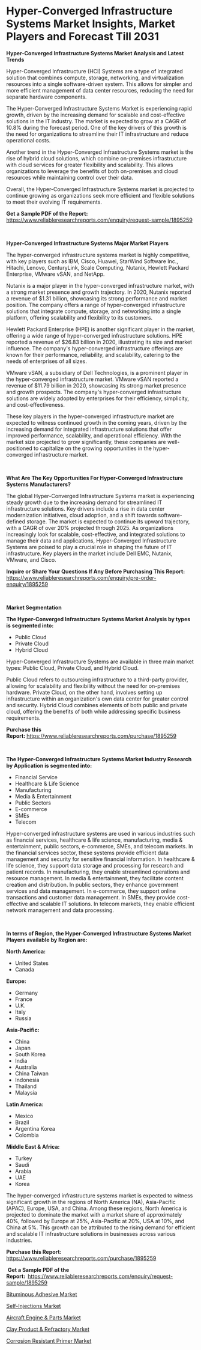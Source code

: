 <p><h1>Hyper-Converged Infrastructure Systems Market Insights, Market Players and Forecast Till 2031</h1></p><p><strong>Hyper-Converged Infrastructure Systems Market Analysis and Latest Trends</strong></p>
<p><p>Hyper-Converged Infrastructure (HCI) Systems are a type of integrated solution that combines compute, storage, networking, and virtualization resources into a single software-driven system. This allows for simpler and more efficient management of data center resources, reducing the need for separate hardware components.</p><p>The Hyper-Converged Infrastructure Systems Market is experiencing rapid growth, driven by the increasing demand for scalable and cost-effective solutions in the IT industry. The market is expected to grow at a CAGR of 10.8% during the forecast period. One of the key drivers of this growth is the need for organizations to streamline their IT infrastructure and reduce operational costs.</p><p>Another trend in the Hyper-Converged Infrastructure Systems market is the rise of hybrid cloud solutions, which combine on-premises infrastructure with cloud services for greater flexibility and scalability. This allows organizations to leverage the benefits of both on-premises and cloud resources while maintaining control over their data.</p><p>Overall, the Hyper-Converged Infrastructure Systems market is projected to continue growing as organizations seek more efficient and flexible solutions to meet their evolving IT requirements.</p></p>
<p><strong>Get a Sample PDF of the Report:&nbsp;</strong> <a href="https://www.reliableresearchreports.com/enquiry/request-sample/1895259">https://www.reliableresearchreports.com/enquiry/request-sample/1895259</a></p>
<p>&nbsp;</p>
<p><strong>Hyper-Converged Infrastructure Systems Major Market Players</strong></p>
<p><p>The hyper-converged infrastructure systems market is highly competitive, with key players such as IBM, Cisco, Huawei, StarWind Software Inc., Hitachi, Lenovo, CenturyLink, Scale Computing, Nutanix, Hewlett Packard Enterprise, VMware vSAN, and NetApp. </p><p>Nutanix is a major player in the hyper-converged infrastructure market, with a strong market presence and growth trajectory. In 2020, Nutanix reported a revenue of $1.31 billion, showcasing its strong performance and market position. The company offers a range of hyper-converged infrastructure solutions that integrate compute, storage, and networking into a single platform, offering scalability and flexibility to its customers.</p><p>Hewlett Packard Enterprise (HPE) is another significant player in the market, offering a wide range of hyper-converged infrastructure solutions. HPE reported a revenue of $26.83 billion in 2020, illustrating its size and market influence. The company's hyper-converged infrastructure offerings are known for their performance, reliability, and scalability, catering to the needs of enterprises of all sizes.</p><p>VMware vSAN, a subsidiary of Dell Technologies, is a prominent player in the hyper-converged infrastructure market. VMware vSAN reported a revenue of $11.79 billion in 2020, showcasing its strong market presence and growth prospects. The company's hyper-converged infrastructure solutions are widely adopted by enterprises for their efficiency, simplicity, and cost-effectiveness.</p><p>These key players in the hyper-converged infrastructure market are expected to witness continued growth in the coming years, driven by the increasing demand for integrated infrastructure solutions that offer improved performance, scalability, and operational efficiency. With the market size projected to grow significantly, these companies are well-positioned to capitalize on the growing opportunities in the hyper-converged infrastructure market.</p></p>
<p>&nbsp;</p>
<p><strong>What Are The Key Opportunities For Hyper-Converged Infrastructure Systems Manufacturers?</strong></p>
<p><p>The global Hyper-Converged Infrastructure Systems market is experiencing steady growth due to the increasing demand for streamlined IT infrastructure solutions. Key drivers include a rise in data center modernization initiatives, cloud adoption, and a shift towards software-defined storage. The market is expected to continue its upward trajectory, with a CAGR of over 20% projected through 2025. As organizations increasingly look for scalable, cost-effective, and integrated solutions to manage their data and applications, Hyper-Converged Infrastructure Systems are poised to play a crucial role in shaping the future of IT infrastructure. Key players in the market include Dell EMC, Nutanix, VMware, and Cisco.</p></p>
<p><strong>Inquire or Share Your Questions If Any Before Purchasing This Report:</strong> <a href="https://www.reliableresearchreports.com/enquiry/pre-order-enquiry/1895259">https://www.reliableresearchreports.com/enquiry/pre-order-enquiry/1895259</a></p>
<p>&nbsp;</p>
<p><strong>Market Segmentation</strong></p>
<p><strong>The Hyper-Converged Infrastructure Systems Market Analysis by types is segmented into:</strong></p>
<p><ul><li>Public Cloud</li><li>Private Cloud</li><li>Hybrid Cloud</li></ul></p>
<p><p>Hyper-Converged Infrastructure Systems are available in three main market types: Public Cloud, Private Cloud, and Hybrid Cloud. </p><p>Public Cloud refers to outsourcing infrastructure to a third-party provider, allowing for scalability and flexibility without the need for on-premises hardware. Private Cloud, on the other hand, involves setting up infrastructure within an organization's own data center for greater control and security. Hybrid Cloud combines elements of both public and private cloud, offering the benefits of both while addressing specific business requirements.</p></p>
<p><strong>Purchase this Report:&nbsp;</strong><a href="https://www.reliableresearchreports.com/purchase/1895259">https://www.reliableresearchreports.com/purchase/1895259</a></p>
<p>&nbsp;</p>
<p><strong>The Hyper-Converged Infrastructure Systems Market Industry Research by Application is segmented into:</strong></p>
<p><ul><li>Financial Service</li><li>Healthcare & Life Science</li><li>Manufacturing</li><li>Media & Entertainment</li><li>Public Sectors</li><li>E-commerce</li><li>SMEs</li><li>Telecom</li></ul></p>
<p><p>Hyper-converged infrastructure systems are used in various industries such as financial services, healthcare & life science, manufacturing, media & entertainment, public sectors, e-commerce, SMEs, and telecom markets. In the financial services sector, these systems provide efficient data management and security for sensitive financial information. In healthcare & life science, they support data storage and processing for research and patient records. In manufacturing, they enable streamlined operations and resource management. In media & entertainment, they facilitate content creation and distribution. In public sectors, they enhance government services and data management. In e-commerce, they support online transactions and customer data management. In SMEs, they provide cost-effective and scalable IT solutions. In telecom markets, they enable efficient network management and data processing.</p></p>
<p>&nbsp;</p>
<p><strong>In terms of Region, the Hyper-Converged Infrastructure Systems Market Players available by Region are:</strong></p>
<p>
    <p> <strong> North America: </strong>
        <ul>
            <li>United States</li>
            <li>Canada</li>
        </ul>
        </p> 
    <p> <strong> Europe: </strong>
        <ul>
            <li>Germany</li>
            <li>France</li>
            <li>U.K.</li>
            <li>Italy</li>
            <li>Russia</li>
        </ul>
        </p> 
    <p> <strong> Asia-Pacific: </strong>
        <ul>
            <li>China</li>
            <li>Japan</li>
            <li>South Korea</li>
            <li>India</li>
            <li>Australia</li>
            <li>China Taiwan</li>
            <li>Indonesia</li>
            <li>Thailand</li>
            <li>Malaysia</li>
        </ul>
        </p> 
    <p> <strong> Latin America: </strong>
        <ul>
            <li>Mexico</li>
            <li>Brazil</li>
            <li>Argentina Korea</li>
            <li>Colombia</li>
        </ul>
        </p> 
    <p> <strong> Middle East & Africa: </strong>
        <ul>
            <li>Turkey</li>
            <li>Saudi</li>
            <li>Arabia</li>
            <li>UAE</li>
            <li>Korea</li>
        </ul>
    </p>
    </p>
<p><p>The hyper-converged infrastructure systems market is expected to witness significant growth in the regions of North America (NA), Asia-Pacific (APAC), Europe, USA, and China. Among these regions, North America is projected to dominate the market with a market share of approximately 40%, followed by Europe at 25%, Asia-Pacific at 20%, USA at 10%, and China at 5%. This growth can be attributed to the rising demand for efficient and scalable IT infrastructure solutions in businesses across various industries.</p></p>
<p><strong>Purchase this Report: </strong><a href="https://www.reliableresearchreports.com/purchase/1895259">https://www.reliableresearchreports.com/purchase/1895259</a></p>
<p>&nbsp;<strong>Get a Sample PDF of the Report:&nbsp;&nbsp;</strong><a href="https://www.reliableresearchreports.com/enquiry/request-sample/1895259">https://www.reliableresearchreports.com/enquiry/request-sample/1895259</a></p>
<p><strong></strong></p>
<p><p><a href="https://view.publitas.com/reportprime-1/insights-into-bituminous-adhesive-market-size-analysing-market-share-trends-and-growth-from-2024-to-2031/">Bituminous Adhesive Market</a></p><p><a href="https://angry-finch-aaf.notion.site/Self-Injections-Market-Size-2024-2031-Global-Industrial-Analysis-Key-Geographical-Regions-Market-3fc3dd48d8ff4df281bebcf27b9e0ee9">Self-Injections Market</a></p><p><a href="https://metal-farmhouse-e95.notion.site/Aircraft-Engine-Parts-Market-Size-Market-Share-and-Global-Market-Analysis-Report-2024-2031-ecd1f46bf2784b638bd127084b2537d6">Aircraft Engine & Parts Market</a></p><p><a href="https://circular-yam-9b9.notion.site/Clay-Product-Refractory-Market-Research-Report-Reveals-The-Latest-Trends-And-Opportunities-of-this-af51e9c9526c48eba0f67c42bd902f57">Clay Product & Refractory Market</a></p><p><a href="https://view.publitas.com/reportprime-1/corrosion-resistant-primer-market-size-2024-2031-global-industrial-analysis-key-geographical-regions-market-share-top-key-players-product-types-and-forecast-research-report/">Corrosion Resistant Primer Market</a></p></p>